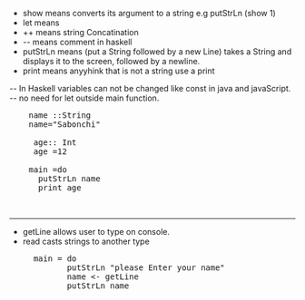 - show      means   converts its argument to a string  e.g putStrLn (show 1)
- let       means
- ++        means   string Concatination
- --        means   comment in haskell
- putStrLn  means   (put a String followed by a new Line) takes a String and displays it to the screen, followed by a newline.
- print     means   anyyhink that is not a string use a print

-- In Haskell variables can not be changed like const in java and javaScript.
--  no need for let outside main function.

<pre>
    name ::String
    name="Sabonchi"  
    
     age:: Int
     age =12
    
    main =do
      putStrLn name
      print age
      

</pre>

---
- getLine allows user to type on console.
-  read casts strings to another type
<pre>
     main = do
            putStrLn "please Enter your name"
            name <- getLine
            putStrLn name
</pre>


